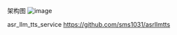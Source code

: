 架构图
![image](https://github.com/user-attachments/assets/fe79b311-7c64-488e-819c-d2fe38e0e562)



asr_llm_tts_service
https://github.com/sms1031/asrllmtts
